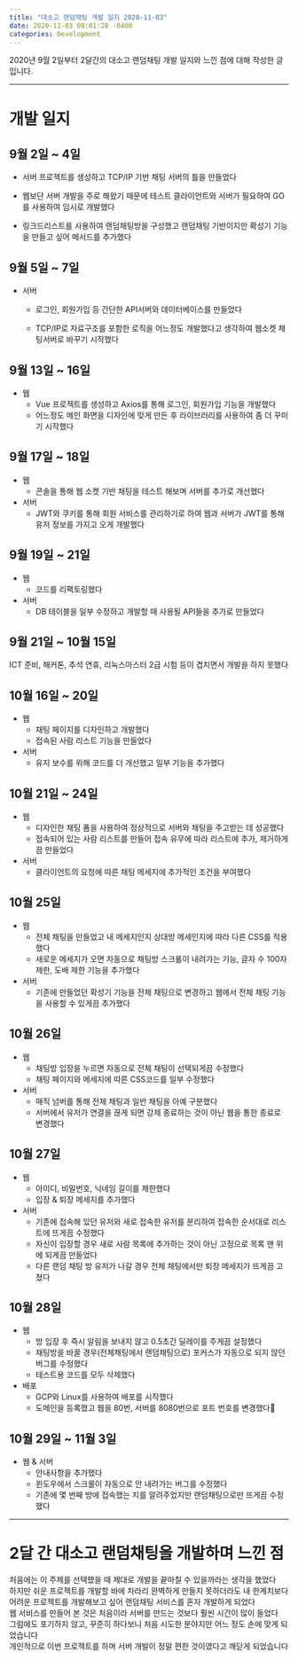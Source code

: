 ```yaml
---
title: "대소고 랜덤채팅 개발 일지 2020-11-03"
date: 2020-11-03 00:01:28 -0400
categories: Development
---
```


2020년 9월 2일부터 2달간의 대소고 랜덤채팅 개발 일지와 느낀 점에 대해 작성한 글입니다.
<hr>

# 개발 일지

## 9월 2일 ~ 4일
- 서버 프로젝트를 생성하고 TCP/IP 기반 채팅 서버의 틀을 만들었다

- 웹보단 서버 개발을 주로 해왔기 때문에 테스트 클라이언트와 서버가 필요하여 GO를 사용하여 임시로 개발했다

- 링크드리스트를 사용하여 랜덤채팅방을 구성했고 랜덤채팅 기반이지만 확성기 기능을 만들고 싶어 메서드를 추가했다

## 9월 5일 ~ 7일
- 서버
	- 로그인, 회원가입 등 간단한 API서버와 데이터베이스를 만들었다

	- TCP/IP로 자료구조를 포함한 로직을 어느정도 개발했다고 생각하여 웹소켓 채팅서버로 바꾸기 시작했다

## 9월 13일 ~ 16일
- 웹
	- Vue 프로젝트를 생성하고 Axios를 통해 로그인, 회원가입 기능을 개발했다
	- 어느정도 메인 화면을 디자인에 맞게 만든 후 라이브러리를 사용하여 좀 더 꾸미기 시작했다

## 9월 17일 ~ 18일 
- 웹
	- 콘솔을 통해 웹 소켓 기반 채팅을 테스트 해보며 서버를 추가로 개선했다
- 서버
	- JWT와 쿠키를 통해 회원 서비스를 관리하기로 하여 웹과 서버가 JWT를 통해 유저 정보를 가지고 오게 개발했다

## 9월 19일 ~ 21일
- 웹
	- 코드를 리팩토링했다 
- 서버
	- DB 테이블을 일부 수정하고 개발할 때 사용될 API들을 추가로 만들었다

## 9월 21일 ~ 10월 15일 
ICT 준비, 해커톤, 추석 연휴, 리눅스마스터 2급 시험 등이 겹치면서 개발을 하지 못했다

## 10월 16일 ~ 20일
- 웹 
	- 채팅 페이지를 디자인하고 개발했다
	- 접속된 사람 리스트 기능을 만들었다
- 서버 
	- 유지 보수를 위해 코드를 더 개선했고 일부 기능을 추가했다
## 10월 21일 ~ 24일
- 웹 
	- 디자인한 채팅 폼을 사용하여 정상적으로 서버와 채팅을 주고받는 데 성공했다
	- 접속되어 있는 사람 리스트를 만들어 접속 유무에 따라 리스트에 추가, 제거하게끔 만들었다
- 서버
	- 클라이언트의 요청에 따른 채팅 메세지에 추가적인 조건을 부여했다

## 10월 25일 
- 웹
	- 전체 채팅을 만들었고 내 메세지인지 상대방 메세인지에 따라 다른 CSS를 적용했다
	- 새로운 메세지가 오면 자동으로 채팅방 스크롤이 내려가는 기능, 글자 수 100자 제한, 도배 제한 기능을 추가했다 
- 서버
	- 기존에 만들었던 확성기 기능을 전체 채팅으로 변경하고 웹에서 전체 채팅 기능을 사용할 수 있게끔 추가했다

## 10월 26일
- 웹
	- 채팅방 입장을 누르면 자동으로 전체 채팅이 선택되게끔 수정했다
	- 채팅 페이지와 메세지에 따른 CSS코드를 일부 수정했다
- 서버
	- 매직 넘버를 통해 전체 채팅과 일반 채팅을 아예 구분했다
	- 서버에서 유저가 연결을 끊게 되면 강제 종료하는 것이 아닌 웹을 통한 종료로 변경했다

## 10월 27일 
- 웹 
	- 아이디, 비밀번호, 닉네임 길이를 제한했다
	- 입장 & 퇴장 메세지를 추가했다
- 서버 
	- 기존에 접속해 있던 유저와 새로 접속한 유저를 분리하여 접속한 순서대로 리스트에 뜨게끔 수정했다 
	- 자신이 입장할 경우 새로 사람 목록에 추가하는 것이 아닌 고정으로 목록 맨 위에 되게끔 만들었다
	- 다른 랜덤 채팅 방 유저가 나갈 경우 전체 채팅에서만 퇴장 메세지가 뜨게끔 고쳤다

## 10월 28일 
- 웹
	- 방 입장 후 즉시 알림을 보내지 않고 0.5초간 딜레이를 주게끔 설정했다
	- 채팅방을 바꿀 경우(전체채팅에서 랜덤채팅으로) 포커스가 자동으로 되지 않던 버그를 수정했다
	- 테스트용 코드를 모두 삭제했다 
- 배포 
	- GCP와 Linux를 사용하여 배포를 시작했다
	- 도메인을 등록했고 웹을 80번, 서버를 8080번으로 포트 번호를 변경했다

## 10월 29일 ~ 11월 3일
- 웹 & 서버
	- 안내사항을 추가했다
	- 윈도우에서 스크롤이 자동으로 안 내려가는 버그를 수정했다
	- 기존에 몇 번째 방에 접속했는 지를 알려주었지만 랜덤채팅으로만 뜨게끔 수정했다
<hr>

# 2달 간 대소고 랜덤채팅을 개발하며 느낀 점 
처음에는 이 주제를 선택했을 때 제대로 개발을 끝마칠 수 있을까라는 생각을 했었다
<br> 
하지만 쉬운 프로젝트를 개발할 바에 차라리 완벽하게 만들지 못하더라도 내 한계치보다 어려운 프로젝트를 개발해보고 싶어 랜덤채팅 서비스를 혼자 개발하게 되었다
<br>
웹 서비스를 만들어 본 것은 처음이라 서버를 만드는 것보다 훨씬 시간이 많이 들었다
<br>
그럼에도 포기하지 않고, 꾸준히 하다보니 처음 시도한 분야지만 어느 정도 손에 맞게 되었습니다
<br>
개인적으로 이번 프로젝트를 하며 서버 개발이 정말 편한 것이였다고 깨닫게 되었습니다
<br>





